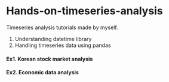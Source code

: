 # Hands-on-timeseries-analysis

Timeseries analysis tutorials made by myself.

1. Understanding datetime library
2. Handling timeseries data using pandas

#### Ex1. Korean stock market analysis
#### Ex2. Economic data analysis
